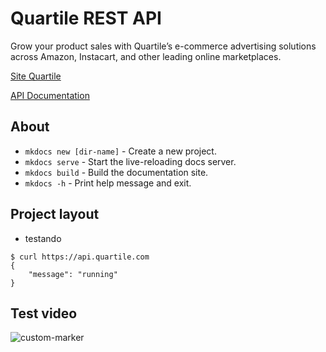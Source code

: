 # Quartile REST API

Grow your product sales with Quartile’s e-commerce advertising solutions across Amazon, Instacart, and other leading online marketplaces.

[Site Quartile](http://www.quartile.com/)

[API Documentation](https://carlos-rian-quartile.github.io/quartile-api-documentation/)



## About

* `mkdocs new [dir-name]` - Create a new project.
* `mkdocs serve` - Start the live-reloading docs server.
* `mkdocs build` - Build the documentation site.
* `mkdocs -h` - Print help message and exit.

## Project layout
- testando

<div class="termy">

```console
$ curl https://api.quartile.com
{
    "message": "running"
}
```
</div>

## Test video
![custom-marker](https://www.youtube.com/embed/9ByugIzgBaY)
